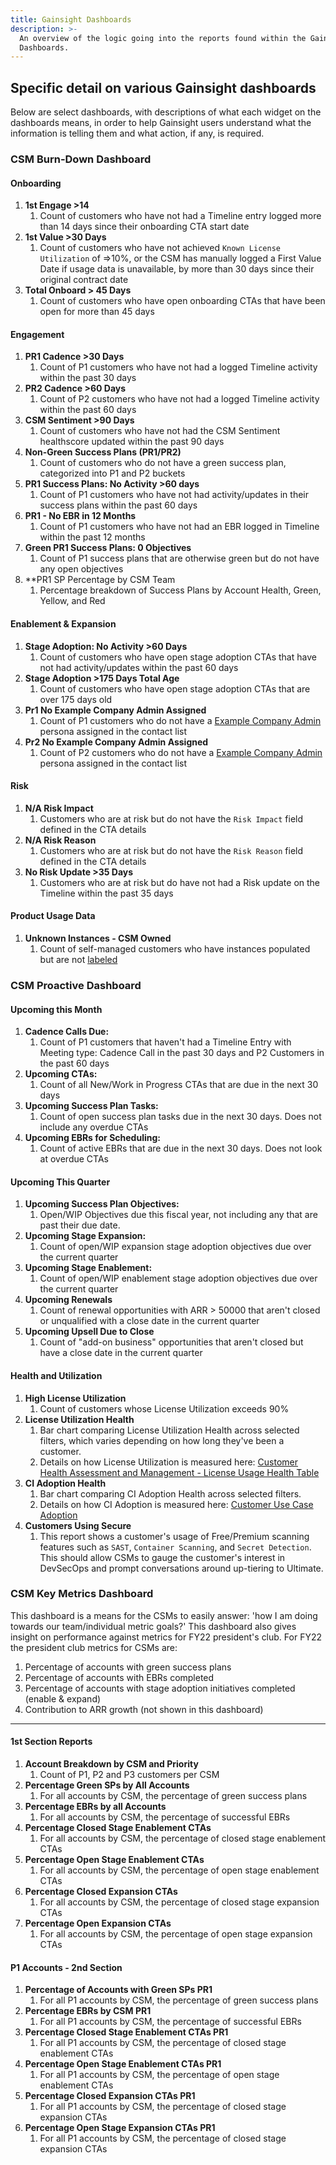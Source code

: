 ```yaml
---
title: Gainsight Dashboards
description: >-
  An overview of the logic going into the reports found within the Gainsight
  Dashboards.
---
```


## Specific detail on various Gainsight dashboards

Below are select dashboards, with descriptions of what each widget on the dashboards means, in order to help Gainsight users understand what the information is telling them and what action, if any, is required.

### CSM Burn-Down Dashboard

#### Onboarding

1. **1st Engage >14**
    1. Count of customers who have not had a Timeline entry logged more than 14 days since their onboarding CTA start date
1. **1st Value >30 Days**
    1. Count of customers who have not achieved `Known License Utilization` of =>10%, or the CSM has manually logged a First Value Date if usage data is unavailable, by more than 30 days since their original contract date
1. **Total Onboard > 45 Days**
    1. Count of customers who have open onboarding CTAs that have been open for more than 45 days

#### Engagement

1. **PR1 Cadence >30 Days**
    1. Count of P1 customers who have not had a logged Timeline activity within the past 30 days
1. **PR2 Cadence >60 Days**
    1. Count of P2 customers who have not had a logged Timeline activity within the past 60 days
1. **CSM Sentiment >90 Days**
    1. Count of customers who have not had the CSM Sentiment healthscore updated within the past 90 days
1. **Non-Green Success Plans (PR1/PR2)**
    1. Count of customers who do not have a green success plan, categorized into P1 and P2 buckets
1. **PR1 Success Plans: No Activity >60 days**
    1. Count of P1 customers who have not had activity/updates in their success plans within the past 60 days
1. **PR1 - No EBR in 12 Months**
    1. Count of P1 customers who have not had an EBR logged in Timeline within the past 12 months
1. **Green PR1 Success Plans: 0 Objectives**
    1. Count of P1 success plans that are otherwise green but do not have any open objectives
1. **PR1 SP Percentage by CSM Team
    1. Percentage breakdown of Success Plans by Account Health, Green, Yellow, and Red

#### Enablement & Expansion

1. **Stage Adoption: No Activity >60 Days**
    1. Count of customers who have open stage adoption CTAs that have not had activity/updates within the past 60 days
1. **Stage Adoption >175 Days Total Age**
    1. Count of customers who have open stage adoption CTAs that are over 175 days old
1. **Pr1 No Example Company Admin Assigned**
    1. Count of P1 customers who do not have a [Example Company Admin](/handbook/sales/field-operations/customer-success-operations/cs-ops-programs/#example_company-admin-contacts) persona assigned in the contact list
1. **Pr2 No Example Company Admin Assigned**
    1. Count of P2 customers who do not have a [Example Company Admin](/handbook/sales/field-operations/customer-success-operations/cs-ops-programs/#example_company-admin-contacts) persona assigned in the contact list

#### Risk

1. **N/A Risk Impact**
    1. Customers who are at risk but do not have the `Risk Impact` field defined in the CTA details
1. **N/A Risk Reason**
    1. Customers who are at risk but do not have the `Risk Reason` field defined in the CTA details
1. **No Risk Update >35 Days**
    1. Customers who are at risk but do have not had a Risk update on the Timeline within the past 35 days

#### Product Usage Data

1. **Unknown Instances - CSM Owned**
    1. Count of self-managed customers who have instances populated but are not [labeled](/handbook/customer-success/product-usage-data/using-product-usage-data-in-gainsight/#updating-self-managed-instance-type)

### CSM Proactive Dashboard

#### Upcoming this Month

1. **Cadence Calls Due:**
    1. Count of P1 customers that haven't had a Timeline Entry with Meeting type: Cadence Call in the past 30 days and P2 Customers in the past 60 days
1. **Upcoming CTAs:**
    1. Count of all New/Work in Progress CTAs that are due in the next 30 days
1. **Upcoming Success Plan Tasks:**
    1. Count of open success plan tasks due in the next 30 days. Does not include any overdue CTAs
1. **Upcoming EBRs for Scheduling:**
    1. Count of active EBRs that are due in the next 30 days. Does not look at overdue CTAs

#### Upcoming This Quarter

1. **Upcoming Success Plan Objectives:**
    1. Open/WIP Objectives due this fiscal year, not including any that are past their due date.
1. **Upcoming Stage Expansion:**
    1. Count of open/WIP expansion stage adoption objectives due over the current quarter
1. **Upcoming Stage Enablement:**
    1. Count of open/WIP enablement stage adoption objectives due over the current quarter
1. **Upcoming Renewals**
    1. Count of renewal opportunities with ARR > 50000 that aren't closed or unqualified with a close date in the current quarter
1. **Upcoming Upsell Due to Close**
    1. Count of "add-on business" opportunities that aren't closed but have a close date in the current quarter

#### Health and Utilization

1. **High License Utilization**
    1. Count of customers whose License Utilization exceeds 90%
1. **License Utilization Health**
    1. Bar chart comparing License Utilization Health across selected filters, which varies depending on how long they've been a customer.
    1. Details on how License Utilization is measured here: [Customer Health Assessment and Management - License Usage Health Table](/handbook/customer-success/csm/health-score-triage/#license-usage-health-table)
1. **CI Adoption Health**
    1. Bar chart comparing CI Adoption Health across selected filters.
    1. Details on how CI Adoption is measured here: [Customer Use Case Adoption](/handbook/customer-success/product-usage-data/use-case-adoption/)
1. **Customers Using Secure**
    1. This report shows a customer's usage of Free/Premium scanning features such as `SAST`, `Container Scanning`, and `Secret Detection`. This should allow CSMs to gauge the customer's interest in DevSecOps and prompt conversations around up-tiering to Ultimate.

### CSM Key Metrics Dashboard

This dashboard is a means for the CSMs to easily answer: 'how I am doing towards our team/individual metric goals?' This dashboard also gives insight on performance against metrics for FY22 president's club.  For FY22 the president club metrics for CSMs are:

1. Percentage of accounts with green success plans
1. Percentage of accounts with EBRs completed
1. Percentage of accounts with stage adoption initiatives completed (enable & expand)
1. Contribution to ARR growth (not shown in this dashboard)

---

#### 1st Section Reports

1. **Account Breakdown by CSM and Priority**
    1. Count of P1, P2 and P3 customers per CSM
2. **Percentage Green SPs by All Accounts**
    1. For all accounts by CSM, the percentage of green success plans
3. **Percentage EBRs by all Accounts**
    1. For all accounts by CSM, the percentage of successful EBRs
4. **Percentage Closed Stage Enablement CTAs**
    1. For all accounts by CSM, the percentage of closed stage enablement CTAs
5. **Percentage Open Stage Enablement CTAs**
    1. For all accounts by CSM, the percentage of open stage enablement CTAs
6. **Percentage Closed Expansion CTAs**
    1. For all accounts by CSM, the percentage of closed stage expansion CTAs
7. **Percentage Open Expansion CTAs**
    1. For all accounts by CSM, the percentage of open stage expansion CTAs

#### P1 Accounts - 2nd Section

1. **Percentage of Accounts with Green SPs PR1**
    1. For all P1 accounts by CSM, the percentage of green success plans
2. **Percentage EBRs by CSM PR1**
    1. For all P1 accounts by CSM, the percentage of successful EBRs
3. **Percentage Closed Stage Enablement CTAs PR1**
    1. For all P1 accounts by CSM, the percentage of closed stage enablement CTAs
4. **Percentage Open Stage Enablement CTAs PR1**
    1. For all P1 accounts by CSM, the percentage of open stage enablement CTAs
5. **Percentage Closed Expansion CTAs PR1**
    1. For all P1 accounts by CSM, the percentage of closed stage expansion CTAs
6. **Percentage Open Stage Expansion CTAs PR1**
    1. For all P1 accounts by CSM, the percentage of closed stage expansion CTAs
